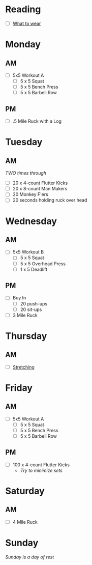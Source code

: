 # Reading
- [ ] [What to wear](http://ruck.beer/what-to-wear-to-a-grouck-event/)

# Monday

## AM
- [ ] 5x5 Workout A
  - [ ] 5 x 5 Squat
  - [ ] 5 x 5 Bench Press
  - [ ] 5 x 5 Barbell Row

## PM
- [ ] .5 Mile Ruck with a Log

# Tuesday

## AM
*TWO times through*
- [ ] 20 x 4-count Flutter Kicks
- [ ] 20 x 8-count Man Makers
- [ ] 20 Monkey F'ers
- [ ] 20 seconds holding ruck over head

# Wednesday

## AM
- [ ] 5x5 Workout B
  - [ ] 5 x 5 Squat
  - [ ] 5 x 5 Overhead Press
  - [ ] 1 x 5 Deadlift

## PM
- [ ] Buy In
  - [ ] 20 push-ups
  - [ ] 20 sit-ups
- [ ] 3 Mile Ruck

# Thursday

## AM
- [ ] [Stretching](https://www.youtube.com/watch?v=7h_Pn7NyJ0k)

# Friday

## AM
- [ ] 5x5 Workout A
  - [ ] 5 x 5 Squat
  - [ ] 5 x 5 Bench Press
  - [ ] 5 x 5 Barbell Row

## PM
- [ ] 100 x 4-count Flutter Kicks
  - *Try to minimize sets* 

# Saturday

## AM
- [ ] 4 Mile Ruck

# Sunday
*Sunday is a day of rest*
